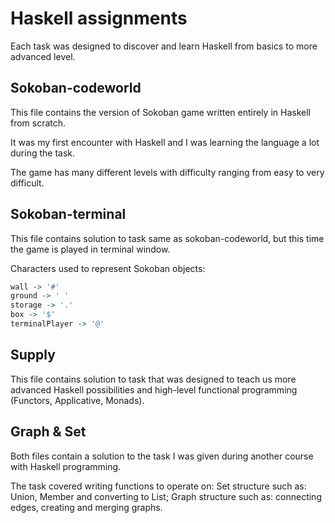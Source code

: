 # Haskell assignments 

Each task was designed to discover and learn Haskell from basics to more advanced level.

## Sokoban-codeworld

This file contains the version of Sokoban game written entirely in Haskell from scratch. 

It was my first encounter with Haskell and I was learning the language a lot during the task.

The game has many different levels with difficulty ranging from easy to very difficult.

## Sokoban-terminal

This file contains solution to task same as sokoban-codeworld, but this time the game is played in terminal window.

Characters used to represent Sokoban objects:

```haskell
wall -> '#'
ground -> ' '
storage -> '.'
box -> '$'
terminalPlayer -> '@'
```

## Supply 

This file contains solution to task that was designed to teach us more advanced Haskell possibilities and high-level functional programming (Functors, Applicative, Monads).

## Graph & Set

Both files contain a solution to the task I was given during another course with Haskell programming. 

The task covered writing functions to operate on: Set structure such as: Union, Member and converting to List; Graph structure such as: connecting edges, creating and merging graphs.
